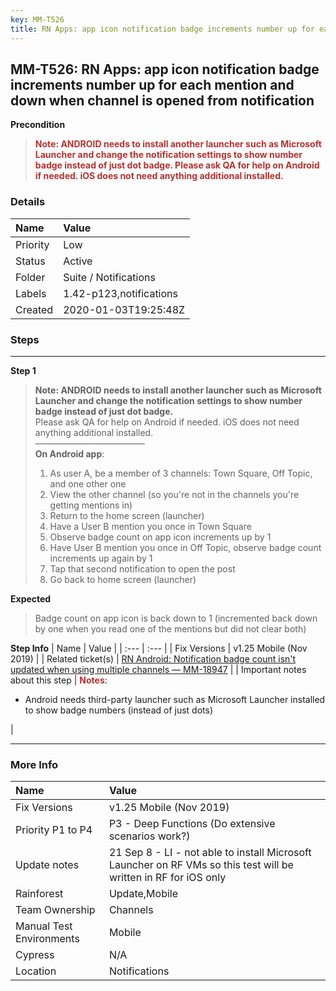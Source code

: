 ```yaml
---
key: MM-T526
title: RN Apps: app icon notification badge increments number up for each mention and down when channel is opened from notification
---
```


## MM-T526: RN Apps: app icon notification badge increments number up for each mention and down when channel is opened from notification

**Precondition**

> <article><strong><span style="color: rgb(184, 49, 47);">Note: ANDROID needs to install another launcher such as Microsoft Launcher and change the notification settings to show number badge instead of just dot badge. Please ask QA for help on Android if needed. iOS does not need anything additional installed.</span></strong></article>

### Details

| Name     | Value                   |
| :------- | :---------------------- |
| Priority | Low                     |
| Status   | Active                  |
| Folder   | Suite / Notifications   |
| Labels   | 1.42-p123,notifications |
| Created  | 2020-01-03T19:25:48Z    |

### Steps

<hr/>

**Step 1**

> <article><strong>Note: ANDROID needs to install another launcher such as Microsoft Launcher and change the notification settings to show number badge instead of just dot badge. </strong><br />Please ask QA for help on Android if needed. iOS does not need anything additional installed.<br />–––––––––––––––––––––––––<br /><strong>On Android app</strong>:<ol><li>As user A, be a member of 3 channels: Town Square, Off Topic, and one other one</li><li>View the other channel (so you're not in the channels you're getting mentions in)</li><li>Return to the home screen (launcher)</li><li>Have a User B mention you once in Town Square</li><li>Observe badge count on app icon increments up by 1</li><li>Have User B mention you once in Off Topic, observe badge count increments up again by 1</li><li>Tap that second notification to open the post</li><li>Go back to home screen (launcher)</li></ol></article>

**Expected**

> <article>Badge count on app icon is back down to 1 (incremented back down by one when you read one of the mentions but did not clear both)</article>

**Step Info**
| Name | Value |
| :--- | :--- |
| Fix Versions | v1.25 Mobile (Nov 2019) |
| Related ticket(s) | <a href="https://mattermost.atlassian.net/browse/MM-18947">RN Android: Notification badge count isn't updated when using multiple channels — MM-18947</a> |
| Important notes about this step | <strong><span style="color:rgb(184, 49, 47)">Notes</span></strong>:<br /><ul><li>Android needs third-party launcher such as Microsoft Launcher installed to show badge numbers (instead of just dots)</li></ul> |

<hr/>

### More Info

| Name                     | Value                                                                                                            |
| :----------------------- | :--------------------------------------------------------------------------------------------------------------- |
| Fix Versions             | v1.25 Mobile (Nov 2019)                                                                                          |
| Priority P1 to P4        | P3 - Deep Functions (Do extensive scenarios work?)                                                               |
| Update notes             | 21 Sep 8 - LI - not able to install Microsoft Launcher on RF VMs so this test will be written in RF for iOS only |
| Rainforest               | Update,Mobile                                                                                                    |
| Team Ownership           | Channels                                                                                                         |
| Manual Test Environments | Mobile                                                                                                           |
| Cypress                  | N/A                                                                                                              |
| Location                 | Notifications                                                                                                    |

